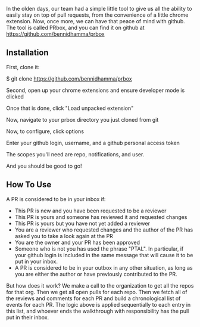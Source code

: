 In the olden days, our team had a simple little tool to give us all the ability to easily stay on top of pull requests, from the convenience of a little chrome extension. Now, once more, we can have that peace of mind with github.
The tool is called PRbox, and you can find it on github at https://github.com/bennidhamma/prbox

## Installation ##
First, clone it:

$ git clone https://github.com/bennidhamma/prbox

Second, open up your chrome extensions and ensure developer mode is clicked

Once that is done, click "Load unpacked extension"

Now, navigate to your prbox directory you just cloned from git

Now, to configure, click options

Enter your github login, username, and a github personal access token

The scopes you'll need are repo, notifications, and user.

And you should be good to go!

## How To Use ##

A PR is considered to be in your inbox if:

- This PR is new and you have been requested to be a reviewer
- This PR is yours and someone has reviewed it and requested changes
- This PR is yours but you have not yet added a reviewer
- You are a reviewer who requested changes and the author of the PR has asked you to take a look again at the PR
- You are the owner and your PR has been approved
- Someone who is not you has used the phrase "PTAL". In particular, if your github login is included in the same message that will cause it to be put in your inbox.
- A PR is considered to be in your outbox in any other situation, as long as you are either the author or have previously contributed to the PR.

But how does it work?
We make a call to the organization to get all the repos for that org. Then we get all open pulls for each repo. Then we fetch all of the reviews and comments for each PR and build a chronological list of events for each PR. The logic above is applied sequentially to each entry in this list, and whoever ends the walkthrough with responsibility has the pull put in their inbox.
